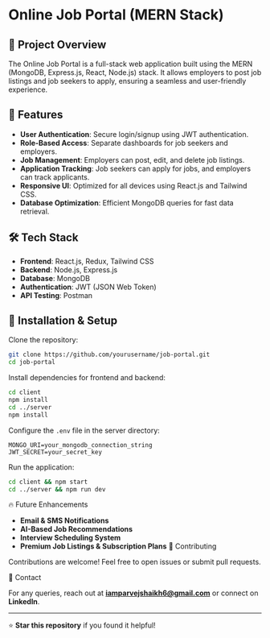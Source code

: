 # Online Job Portal (MERN Stack)

## 📌 Project Overview

The Online Job Portal is a full-stack web application built using the MERN (MongoDB, Express.js, React, Node.js) stack. It allows employers to post job listings and job seekers to apply, ensuring a seamless and user-friendly experience.

## 🚀 Features

- **User Authentication**: Secure login/signup using JWT authentication.
- **Role-Based Access**: Separate dashboards for job seekers and employers.
- **Job Management**: Employers can post, edit, and delete job listings.
- **Application Tracking**: Job seekers can apply for jobs, and employers can track applicants.
- **Responsive UI**: Optimized for all devices using React.js and Tailwind CSS.
- **Database Optimization**: Efficient MongoDB queries for fast data retrieval.

## 🛠 Tech Stack

- **Frontend**: React.js, Redux, Tailwind CSS
- **Backend**: Node.js, Express.js
- **Database**: MongoDB
- **Authentication**: JWT (JSON Web Token)
- **API Testing**: Postman

## 📂 Installation & Setup

Clone the repository:

```bash
git clone https://github.com/yourusername/job-portal.git
cd job-portal
```

Install dependencies for frontend and backend:

```bash
cd client
npm install
cd ../server
npm install
```

Configure the `.env` file in the server directory:

```plaintext
MONGO_URI=your_mongodb_connection_string
JWT_SECRET=your_secret_key
```

Run the application:

```bash
cd client && npm start
cd ../server && npm run dev
```

🔥 Future Enhancements

- **Email & SMS Notifications**
- **AI-Based Job Recommendations**
- **Interview Scheduling System**
- **Premium Job Listings & Subscription Plans**
 🤝 Contributing

Contributions are welcome! Feel free to open issues or submit pull requests.

 📧 Contact

For any queries, reach out at **iamparvejshaikh6@gmail.com** or connect on **LinkedIn**.

---

⭐ **Star this repository** if you found it helpful!

